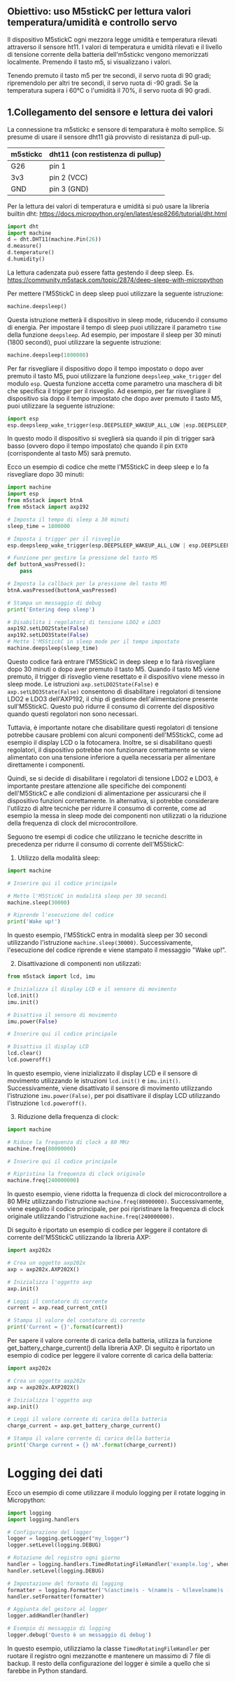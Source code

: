 ## Obiettivo: uso M5stickC per lettura valori temperatura/umidità e controllo servo

Il dispositivo M5stickC ogni mezzora legge umidità e temperatura rilevati attraverso il sensore ht11. I valori di temperatura e umidità rilevati e il livello di tensione corrente della batteria dell'm5stickc vengono memorizzati localmente.
Premendo il tasto m5, si visualizzano i valori. 


Tenendo premuto il tasto m5 per tre secondi, il servo ruota di 90 gradi; ripremendolo per altri tre secondi, il servo ruota di -90 gradi. 
Se la temperatura supera i 60°C o l'umidità il 70%, il servo ruota di 90 gradi.

## 1.Collegamento del sensore e lettura dei valori
La connessione tra m5stickc e sensore di temparatura è molto semplice. Si presume di usare il sensore dht11 già provvisto di resistanza di pull-up.

m5stickc | dht11 (con restistenza di pullup)
------------ | -------------
G26 | pin 1 
3v3 | pin 2 (VCC) 
GND | pin 3 (GND) 

Per la lettura dei valori di temperatura e umidità si può usare la libreria builtin dht: https://docs.micropython.org/en/latest/esp8266/tutorial/dht.html
```python
import dht
import machine
d = dht.DHT11(machine.Pin(26))
d.measure()
d.temperature()
d.humidity()
```
La lettura cadenzata può essere fatta gestendo il deep sleep. Es. https://community.m5stack.com/topic/2874/deep-sleep-with-micropython

Per mettere l'M5StickC in deep sleep puoi utilizzare la seguente istruzione:

```python
machine.deepsleep()
```

Questa istruzione metterà il dispositivo in sleep mode, riducendo il consumo di energia. Per impostare il tempo di sleep puoi utilizzare il parametro `time` della funzione `deepsleep`. Ad esempio, per impostare il sleep per 30 minuti (1800 secondi), puoi utilizzare la seguente istruzione:

```python
machine.deepsleep(1800000)
```

Per far risvegliare il dispositivo dopo il tempo impostato o dopo aver premuto il tasto M5, puoi utilizzare la funzione `deepsleep_wake_trigger` del modulo `esp`. Questa funzione accetta come parametro una maschera di bit che specifica il trigger per il risveglio. Ad esempio, per far risvegliare il dispositivo sia dopo il tempo impostato che dopo aver premuto il tasto M5, puoi utilizzare la seguente istruzione:


```python
import esp
esp.deepsleep_wake_trigger(esp.DEEPSLEEP_WAKEUP_ALL_LOW |esp.DEEPSLEEP_WAKEUP_EXT0)
```

In questo modo il dispositivo si sveglierà sia quando il pin di trigger sarà basso (ovvero dopo il tempo impostato) che quando il pin `EXT0` (corrispondente al tasto M5) sarà premuto.

Ecco un esempio di codice che mette l'M5StickC in deep sleep e lo fa risvegliare dopo 30 minuti:

```python
import machine
import esp
from m5stack import btnA
from m5stack import axp192

# Imposta il tempo di sleep a 30 minuti
sleep_time = 1800000

# Imposta i trigger per il risveglio
esp.deepsleep_wake_trigger(esp.DEEPSLEEP_WAKEUP_ALL_LOW | esp.DEEPSLEEP_WAKEUP_EXT0)

# Funzione per gestire la pressione del tasto M5
def buttonA_wasPressed():
    pass

# Imposta la callback per la pressione del tasto M5
btnA.wasPressed(buttonA_wasPressed)

# Stampa un messaggio di debug
print('Entering deep sleep')

# Disabilita i regolatori di tensione LDO2 e LDO3
axp192.setLDO2State(False)
axp192.setLDO3State(False)
# Mette l'M5StickC in sleep mode per il tempo impostato
machine.deepsleep(sleep_time)
```

Questo codice farà entrare l'M5StickC in deep sleep e lo farà risvegliare dopo 30 minuti o dopo aver premuto il tasto M5. Quando il tasto M5 viene premuto, il trigger di risveglio viene resettato e il dispositivo viene messo in sleep mode.
Le istruzioni `axp.setLDO2State(False)` e `axp.setLDO3State(False)` consentono di disabilitare i regolatori di tensione LDO2 e LDO3 dell'AXP192, il chip di gestione dell'alimentazione presente sull'M5StickC. Questo può ridurre il consumo di corrente del dispositivo quando questi regolatori non sono necessari.

Tuttavia, è importante notare che disabilitare questi regolatori di tensione potrebbe causare problemi con alcuni componenti dell'M5StickC, come ad esempio il display LCD o la fotocamera. Inoltre, se si disabilitano questi regolatori, il dispositivo potrebbe non funzionare correttamente se viene alimentato con una tensione inferiore a quella necessaria per alimentare direttamente i componenti.

Quindi, se si decide di disabilitare i regolatori di tensione LDO2 e LDO3, è importante prestare attenzione alle specifiche dei componenti dell'M5StickC e alle condizioni di alimentazione per assicurarsi che il dispositivo funzioni correttamente. In alternativa, si potrebbe considerare l'utilizzo di altre tecniche per ridurre il consumo di corrente, come ad esempio la messa in sleep mode dei componenti non utilizzati o la riduzione della frequenza di clock del microcontrollore.

Seguono tre esempi di codice che utilizzano le tecniche descritte in precedenza per ridurre il consumo di corrente dell'M5StickC:

1. Utilizzo della modalità sleep:

```python
import machine

# Inserire qui il codice principale

# Mette l'M5StickC in modalità sleep per 30 secondi
machine.sleep(30000)

# Riprende l'esecuzione del codice
print('Wake up!')
```

In questo esempio, l'M5StickC entra in modalità sleep per 30 secondi utilizzando l'istruzione `machine.sleep(30000)`. Successivamente, l'esecuzione del codice riprende e viene stampato il messaggio "Wake up!".

2. Disattivazione di componenti non utilizzati:

```python
from m5stack import lcd, imu

# Inizializza il display LCD e il sensore di movimento
lcd.init()
imu.init()

# Disattiva il sensore di movimento
imu.power(False)

# Inserire qui il codice principale

# Disattiva il display LCD
lcd.clear()
lcd.poweroff()
```

In questo esempio, viene inizializzato il display LCD e il sensore di movimento utilizzando le istruzioni `lcd.init()` e `imu.init()`. Successivamente, viene disattivato il sensore di movimento utilizzando l'istruzione `imu.power(False)`, per poi disattivare il display LCD utilizzando l'istruzione `lcd.poweroff()`.

3. Riduzione della frequenza di clock:

```python
import machine

# Riduce la frequenza di clock a 80 MHz
machine.freq(80000000)

# Inserire qui il codice principale

# Ripristina la frequenza di clock originale
machine.freq(240000000)
```

In questo esempio, viene ridotta la frequenza di clock del microcontrollore a 80 MHz utilizzando l'istruzione `machine.freq(80000000)`. Successivamente, viene eseguito il codice principale, per poi ripristinare la frequenza di clock originale utilizzando l'istruzione `machine.freq(240000000)`.


Di seguito è riportato un esempio di codice per leggere il contatore di corrente dell'M5StickC utilizzando la libreria AXP:
```python
import axp202x

# Crea un oggetto axp202x
axp = axp202x.AXP202X()

# Inizializza l'oggetto axp
axp.init()

# Leggi il contatore di corrente
current = axp.read_current_cnt()

# Stampa il valore del contatore di corrente
print('Current = {}'.format(current))
```
Per sapere il valore corrente di carica della batteria, utilizza la funzione get_battery_charge_current() della libreria AXP. Di seguito è riportato un esempio di codice per leggere il valore corrente di carica della batteria:
```python
import axp202x

# Crea un oggetto axp202x
axp = axp202x.AXP202X()

# Inizializza l'oggetto axp
axp.init()

# Leggi il valore corrente di carica della batteria
charge_current = axp.get_battery_charge_current()

# Stampa il valore corrente di carica della batteria
print('Charge current = {} mA'.format(charge_current))
```
# Logging dei dati

Ecco un esempio di come utilizzare il modulo logging per il rotate logging in Micropython:

```python
import logging
import logging.handlers

# Configurazione del logger
logger = logging.getLogger("my_logger")
logger.setLevel(logging.DEBUG)

# Rotazione del registro ogni giorno
handler = logging.handlers.TimedRotatingFileHandler('example.log', when='midnight', backupCount=7)
handler.setLevel(logging.DEBUG)

# Impostazione del formato di logging
formatter = logging.Formatter('%(asctime)s - %(name)s - %(levelname)s - %(message)s')
handler.setFormatter(formatter)

# Aggiunta del gestore al logger
logger.addHandler(handler)

# Esempio di messaggio di logging
logger.debug('Questo è un messaggio di debug')
```

In questo esempio, utilizziamo la classe `TimedRotatingFileHandler` per ruotare il registro ogni mezzanotte e mantenere un massimo di 7 file di backup. Il resto della configurazione del logger è simile a quello che si farebbe in Python standard.
